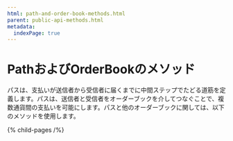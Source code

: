 ```yaml
---
html: path-and-order-book-methods.html
parent: public-api-methods.html
metadata:
  indexPage: true
---
```

# PathおよびOrderBookのメソッド

パスは、支払いが送信者から受信者に届くまでに中間ステップでたどる道筋を定義します。パスは、送信者と受信者をオーダーブックを介してつなぐことで、複数通貨間の支払いを可能にします。パスと他のオーダーブックに関しては、以下のメソッドを使用します。

{% child-pages /%}
